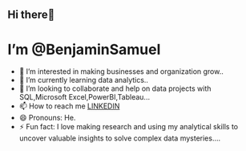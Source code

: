 ## Hi there👋
# I’m @BenjaminSamuel
- 👀 I’m interested in making businesses and organization grow..
- 🌱 I’m currently learning data analytics..
- 💞️ I’m looking to collaborate and help on data projects with SQL,Microsoft Excel,PowerBI,Tableau...
- 📫 How to reach me [LINKEDIN](https://www.linkedin.com/in/benjamin-samuel-a451ab320/)
- 😄 Pronouns: He.
- ⚡ Fun fact: I love making research and using my analytical skills to uncover valuable insights to solve complex data mysteries....

<!---
BenjaminSamuel5/BenjaminSamuel5 is a ✨ special ✨ repository because its `README.md` (this file) appears on your GitHub profile.
You can click the Preview link to take a look at your changes.
--->
